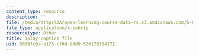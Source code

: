 ```yaml
---
content_type: resource
description: ''
file: /media/https%3A/open-learning-course-data-rc.s3.amazonaws.com/6-006-introduction-to-algorithms-fall-2011/5650fc0aa173cf6dddd9526178394171_C5SPsY72_CM.srt
file_type: application/x-subrip
resourcetype: Other
title: 3play caption file
uid: 5650fc0a-a173-cf6d-ddd9-526178394171
---
```

